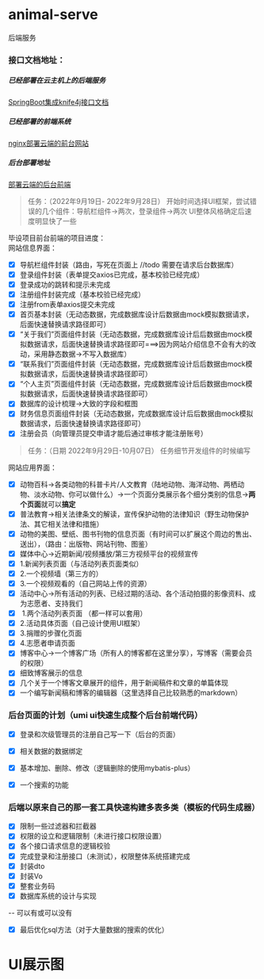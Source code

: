 # animal-serve
后端服务
### 接口文档地址：
##### 已经部署在云主机上的后端服务
[SpringBoot集成knife4j接口文档](http://47.103.34.147:10056/api/doc.html) 
##### 已经部署的前端系统
[nginx部署云端的前台网站](http://47.103.34.147) 
##### 后台部署地址
[部署云端的后台前端](http://47.103.34.147) 
> 任务：（2022年9月19日- 2022年9月28日）
> 开始时间选择UI框架，尝试错误的几个组件：导航栏组件->两次，登录组件->两次
> UI整体风格确定后速度明显快了一些

毕设项目前台前端的项目进度：<br />网站信息界面：

- [x] 导航栏组件封装（路由，写死在页面上 //todo 需要在请求后台数据库）
- [x] 登录组件封装（表单提交axios已完成，基本校验已经完成）
- [x] 登录成功的跳转和提示未完成
- [x] 注册组件封装完成（基本校验已经完成）
- [x] 注册from表单axios提交未完成
- [x] 首页基本封装（无动态数据，完成数据库设计后数据由mock模拟数据请求，后面快速替换请求路径即可）
- [x] “关于我们”页面组件封装（无动态数据，完成数据库设计后后数据由mock模拟数据请求，后面快速替换请求路径即可===>因为网站介绍信息不会有大的改动，采用静态数据->不写入数据库）
- [x] “联系我们”页面组件封装（无动态数据，完成数据库设计后后数据由mock模拟数据请求，后面快速替换请求路径即可）
- [x] “个人主页”页面组件封装（无动态数据，完成数据库设计后后数据由mock模拟数据请求，后面快速替换请求路径即可）
- [x] 数据库的设计梳理->大致的字段和框图
- [x] 财务信息页面组件封装（无动态数据，完成数据库设计后后数据由mock模拟数据请求，后面快速替换请求路径即可）
- [x] 注册会员（向管理员提交申请才能后通过审核才能注册账号）
> 任务：（日期 2022年9月29日-10月07日）
> 任务细节开发组件的时候编写

网站应用界面：

- [x] 动物百科->各类动物的科普卡片/人文教育（陆地动物、海洋动物、两栖动物、淡水动物、你可以做什么）->一个页面分类展示各个细分类别的信息->**两个页面**就可以**搞定**
- [x] 普法教育->相关法律条文的解读，宣传保护动物的法律知识（野生动物保护法、其它相关法律和措施）
- [x] 动物的美图、壁纸、图书刊物的信息页面（有时间可以扩展这个周边的售出、送出），（路由：出版物、网站刊物、图鉴）
- [x] 媒体中心->近期新闻/视频播放/第三方视频平台的视频宣传
- [x] 1.新闻列表页面（与活动列表页面类似）
- [x] 2.一个视频墙（第三方的）
- [x] 3.一个视频观看的（自己网站上传的资源）
- [x] 活动中心->所有活动的列表、已经过期的活动、各个活动拍摄的影像资料、成为志愿者、支持我们
- [x]  1.两个活动列表页面 （都一样可以套用）
- [x]  2.活动具体页面（自己设计使用UI框架）
- [x]  3.捐赠的步骤化页面
- [x]  4.志愿者申请页面
- [x] 博客中心->一个博客广场（所有人的博客都在这里分享），写博客（需要会员的权限）
- [x] 细致博客展示的信息
- [x] 几个关于一个博客文章展开的组件，用于新闻稿件和文章的单篇体现
- [x] 一个编写新闻稿和博客的编辑器（这里选择自己比较熟悉的markdown）
<a name="QZtis"></a>
### 后台页面的计划（umi ui快速生成整个后台前端代码）

- [x] 登录和次级管理员的注册自己写一下（后台的页面）

- [x] 相关数据的数据绑定
- [x] 基本增加、删除、修改（逻辑删除的使用mybatis-plus）
- [x] 一个搜索的功能
<a name="tHLzD"></a>
### 后端以原来自己的那一套工具快速构建多表多类（模板的代码生成器）

- [x] 限制一些过滤器和拦截器
- [x] 权限的设立和逻辑限制（未进行接口权限设置）
- [x] 各个接口请求信息的逻辑校验
- [x] 完成登录和注册接口（未测试），权限整体系统搭建完成
- [x] 封装dto
- [x] 封装Vo
- [x] 整套业务码
- [x] 数据库系统的设计与实现

-- 可以有或可以没有

- [x] 最后优化sql方法（对于大量数据的搜索的优化）
# UI展示图

